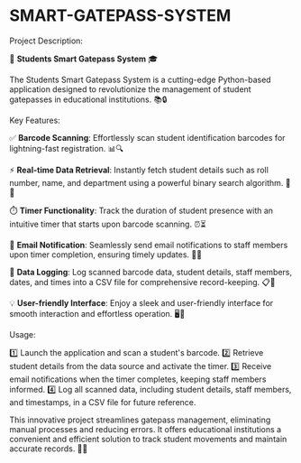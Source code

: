 # SMART-GATEPASS-SYSTEM
Project Description: 

🚀 **Students Smart Gatepass System** 🎓

The Students Smart Gatepass System is a cutting-edge Python-based application designed to revolutionize the management of student gatepasses in educational institutions. 📚🔒

Key Features:

✅ **Barcode Scanning**: Effortlessly scan student identification barcodes for lightning-fast registration. 📊🔍

⚡️ **Real-time Data Retrieval**: Instantly fetch student details such as roll number, name, and department using a powerful binary search algorithm. 🔄📝

⏱️ **Timer Functionality**: Track the duration of student presence with an intuitive timer that starts upon barcode scanning. ⏰⏳

📧 **Email Notification**: Seamlessly send email notifications to staff members upon timer completion, ensuring timely updates. 📩🔔

📝 **Data Logging**: Log scanned barcode data, student details, staff members, dates, and times into a CSV file for comprehensive record-keeping. 📋💾

💡 **User-friendly Interface**: Enjoy a sleek and user-friendly interface for smooth interaction and effortless operation. 🖥️🎯

Usage:

1️⃣ Launch the application and scan a student's barcode.
2️⃣ Retrieve student details from the data source and activate the timer.
3️⃣ Receive email notifications when the timer completes, keeping staff members informed.
4️⃣ Log all scanned data, including student details, staff members, and timestamps, in a CSV file for future reference.

This innovative project streamlines gatepass management, eliminating manual processes and reducing errors. It offers educational institutions a convenient and efficient solution to track student movements and maintain accurate records. 🚪✨


